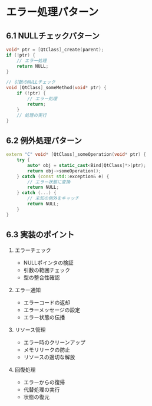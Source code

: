 # エラー処理パターン

## 6.1 NULLチェックパターン
```cpp
void* ptr = [QtClass]_create(parent);
if (!ptr) {
    // エラー処理
    return NULL;
}

// 引数のNULLチェック
void [QtClass]_someMethod(void* ptr) {
    if (!ptr) {
        // エラー処理
        return;
    }
    // 処理の実行
}
```

## 6.2 例外処理パターン
```cpp
extern "C" void* [QtClass]_someOperation(void* ptr) {
    try {
        auto* obj = static_cast<Bind[QtClass]*>(ptr);
        return obj->someOperation();
    } catch (const std::exception& e) {
        // エラー状態に変換
        return NULL;
    } catch (...) {
        // 未知の例外をキャッチ
        return NULL;
    }
}
```

## 6.3 実装のポイント
1. エラーチェック
   - NULLポインタの検証
   - 引数の範囲チェック
   - 型の整合性確認

2. エラー通知
   - エラーコードの返却
   - エラーメッセージの設定
   - エラー状態の伝播

3. リソース管理
   - エラー時のクリーンアップ
   - メモリリークの防止
   - リソースの適切な解放

4. 回復処理
   - エラーからの復帰
   - 代替処理の実行
   - 状態の復元
